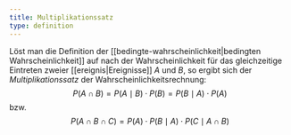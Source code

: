 ```yaml
---
title: Multiplikationssatz
type: definition
---
```


Löst man die Definition der [[bedingte-wahrscheinlichkeit|bedingten Wahrscheinlichkeit]] auf nach der Wahrscheinlichkeit für das gleichzeitige Eintreten zweier [[ereignis|Ereignisse]] $A$ und $B$, so ergibt sich der *Multiplikationssatz* der Wahrscheinlichkeitsrechnung:
$$
	P(A \cap B) = P(A \mid B) \cdot P(B) = P(B \mid A) \cdot P(A)
$$
bzw.
$$
	P(A \cap B \cap C) = P(A) \cdot P(B \mid A) \cdot P(C \mid A \cap B)
$$
